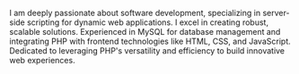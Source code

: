 I am deeply passionate about software development, specializing in server-side scripting for dynamic web applications. I excel in creating robust, scalable solutions. Experienced in MySQL for database management and integrating PHP with frontend technologies like HTML, CSS, and JavaScript. Dedicated to leveraging PHP's versatility and efficiency to build innovative web experiences.
